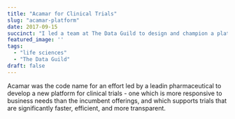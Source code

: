 ```yaml
---
title: "Acamar for Clinical Trials"
slug: "acamar-platform"
date: 2017-09-15
succinct: "I led a team at The Data Guild to design and champion a platform for clinical trials to address stagnation and vendor lock-in within compliance and regulatory constraints."
featured_image: ''
tags:
  - "life sciences"
  - "The Data Guild"
draft: false
---
```

Acamar was the code name for an effort led by a leadin pharmaceutical to develop a new platform for clinical trials - one which is more responsive to business needs than the incumbent offerings, and which supports trials that are significantly faster, efficient, and more transparent. 
